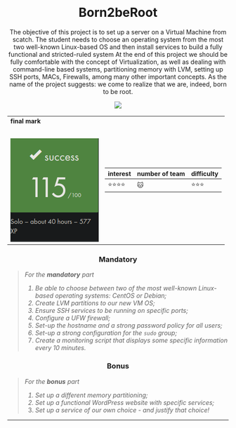 <h1 align="center">
   <b font size="15" face="arial" ><br><br>Born2beRoot</font></b></h1>
   <p align="center">
  The objective of this project is to set up a server on a Virtual Machine from scatch. The student needs to choose an operating system from the most two well-known Linux-based OS and then install services to build a fully functional and stricted-ruled system
  At the end of this project we should be fully comfortable with the concept of Virtualization, as well as dealing with command-line based systems, partitioning memory with LVM, setting up SSH ports, MACs, Firewalls, among many other important concepts. As the name of the project suggests: we come to realize that we are, indeed, born to be root.
  </p>
  
  <p align="center">
  <img src="https://img.shields.io/badge/System Administration-007ACC?style=for-the-badge&logo=System Administration&logoColor=white">

  <table  align="center">
<td>
 <b face="arial" >final mark<br><br></font></b></p>
 <img src="https://github.com/xibaochat/Born2beRoot/blob/master/born2beroot.png">
 

</td>

<td>

| interest                     | number of team          | difficulty                      |
| ---------------------------- | ----------              | ----------                      |
|    :star::star::star::star: | :cat: |  :star::star::star: |

</td>
</tr>
</table>

<h3 align=center>
Mandatory
</h3>

> <i>For the <b>mandatory</b> part
> 1. Be able to choose between two of the most well-known Linux-based operating systems: CentOS or Debian;
> 2. Create LVM partitions to our new VM OS;
> 3. Ensure SSH services to be running on specific ports;
> 4. Configure a UFW firewall;
> 5. Set-up the hostname and a strong password policy for all users;
> 6. Set-up a strong configuration for the `sudo` group;
> 7. Create a monitoring script that displays some specific information every 10 minutes.</i>

<h3 align=center>
Bonus
</h3>

> <i>For the <b>bonus</b> part 
> 1. Set up a different memory partitioning;
> 2. Set up a functional WordPress website with specific services;
> 3. Set up a service of our own choice - and justify that choice!</i>

---

